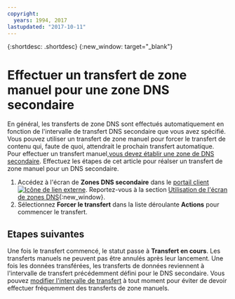 ```yaml
---
copyright:
  years: 1994, 2017
lastupdated: "2017-10-11"
---
```


{:shortdesc: .shortdesc}
{:new_window: target="_blank"}

# Effectuer un transfert de zone manuel pour une zone DNS secondaire 

En général, les transferts de zone DNS sont effectués automatiquement en fonction de l'intervalle de transfert DNS secondaire que vous avez spécifié. Vous pouvez utiliser un transfert de zone manuel pour forcer le transfert de contenu qui, faute de quoi, attendrait le prochain transfert automatique. Pour effectuer un transfert manuel,[vous devez établir une zone de DNS secondaire](add-secondary-dns-zone.html). Effectuez les étapes de cet article pour réalser un transfert de zone manuel pour un DNS secondaire. 

1. Accédez à l'écran de **Zones DNS secondaire** dans le [portail client ![Icône de lien externe](../../icons/launch-glyph.svg "Icône de lien externe")](https://control.softlayer.com/). Reportez-vous à la section [Utilisation de l'écran de zones DNS](delete-secondary-dns-record.html){:new_window}.
2. Sélectionnez **Forcer le transfert** dans la liste déroulante **Actions** pour commencer le transfert.

## Etapes suivantes

Une fois le transfert commencé, le statut passe à **Transfert en cours**. Les transferts manuels ne peuvent pas être annulés après leur lancement. Une fois les données transférées, les transferts de données reviennent à l'intervalle de transfert précédemment défini pour le DNS secondaire. Vous pouvez [modifier l'intervalle de transfert](edit-secondary-dns-zone.html) à tout moment pour éviter de devoir effectuer fréquemment des transferts de zone manuels.
